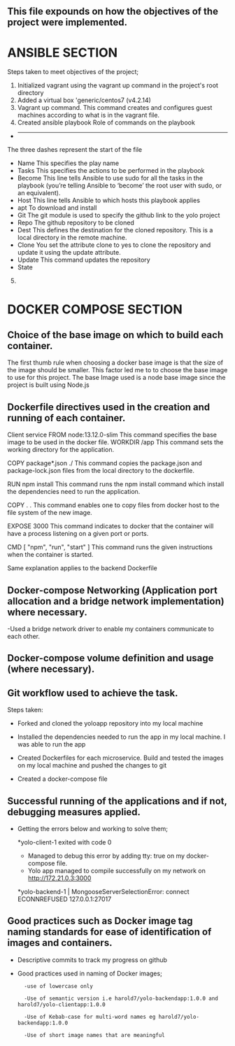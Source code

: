 ## This file expounds on how the objectives of the project were implemented.
# ANSIBLE SECTION
Steps taken to meet objectives of the project;
1. Initialized vagrant using the vagrant up command in the project's root directory
2. Added a virtual box 'generic/centos7 (v4.2.14)
3. Vagrant up command. This command creates and configures guest machines according to what is in the vagrant file.
4. Created ansible playbook
Role of commands on the playbook
* ---
The three dashes represent the start of the file
* Name
This specifies the play name
* Tasks
This specifies the actions to be performed in the playbook
* Become
This line tells Ansible to use sudo for all the tasks in the playbook (you’re telling Ansible to ‘become’ the root user with sudo, or an equivalent).
* Host
This line tells Ansible to which hosts this playbook applies
* apt
To download and install
* Git
The git module is used to specify the github link to the yolo project
* Repo
The github repository to be cloned
* Dest
This defines the destination for the cloned repository. This is a local directory in the remote machine.
* Clone
You set the attribute clone to yes to clone the repository and update it using the update attribute.
* Update
This command updates the repository
* State

 5. 


# DOCKER COMPOSE SECTION
## Choice of the base image on which to build each container.
The first thumb rule when choosing a docker base image is that the size of the image should be smaller. This factor led me to to choose the base image to use for this project.
The base Image used is a node base image since the project is built using Node.js

## Dockerfile directives used in the creation and running of each container.
Client service 
FROM node:13.12.0-slim
This command specifies the base image to be used in the docker file.
WORKDIR /app
This command sets the working directory for the application.

COPY package*.json ./
This command copies the package.json and package-lock.json files from the local directory to the dockerfile.

RUN npm install
This command runs the npm install command which install the dependencies need to run the application.

COPY . .
This command enables one to copy files from docker host to the file system of the new image.

EXPOSE 3000
This command indicates to docker that the container will have a process listening on a given port or ports.

CMD [ "npm", "run", "start" ]
This command runs the given instructions when the container is started.

Same explanation applies to the backend Dockerfile

## Docker-compose Networking (Application port allocation and a bridge network implementation) where necessary.

-Used a bridge network driver to enable my containers communicate to each other.

## Docker-compose volume definition and usage (where necessary).

## Git workflow used to achieve the task.
Steps taken:

* Forked and cloned the yoloapp repository into my local machine

* Installed the dependencies needed to run the app in my local machine. I was able to run the app

* Created Dockerfiles for each microservice. Build and tested the images on my local machine and pushed the changes to git

* Created a docker-compose file


## Successful running of the applications and if not, debugging measures applied.

- Getting the errors below and working to solve them;
    
    *yolo-client-1 exited with code 0

     - Managed to debug this error by adding tty: true on my docker-compose file.
     - Yolo app managed to compile successfully on my network on http://172.21.0.3:3000
     
    *yolo-backend-1  | MongooseServerSelectionError: connect ECONNREFUSED 127.0.0.1:27017
    

## Good practices such as Docker image tag naming standards for ease of identification of images and containers. 

* Descriptive commits to track my progress on github

* Good practices used in naming of Docker images;

        -use of lowercase only 

        -Use of semantic version i.e harold7/yolo-backendapp:1.0.0 and harold7/yolo-clientapp:1.0.0

        -Use of Kebab-case for multi-word names eg harold7/yolo-backendapp:1.0.0

        -Use of short image names that are meaningful
